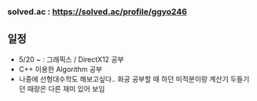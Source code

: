 ### solved.ac : https://solved.ac/profile/ggyo246

## 일정
- 5/20 ~ : 그래픽스 / DirectX12 공부
- C++ 이용한 Algorithm 공부  
- 나중에 선형대수학도 해보고싶다.. 화공 공부할 때 하던 미적분이랑 계산기 두들기던 때랑은 다른 재미 있어 보임

